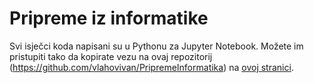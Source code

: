 # Pripreme iz informatike

Svi isječci koda napisani su u Pythonu za Jupyter Notebook. Možete im pristupiti tako da kopirate vezu na ovaj repozitorij (https://github.com/vlahovivan/PripremeInformatika) na [ovoj stranici](https://nbviewer.org/).

